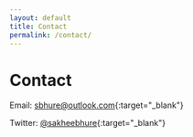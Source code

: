 ```yaml
---
layout: default
title: Contact
permalink: /contact/
---
```


# Contact
Email:
[sbhure@outlook.com](mailto:csbhure@outlook.com){:target="_blank"}

Twitter:
[@sakheebhure](https://twitter.com/sakheebhure){:target="_blank"}
